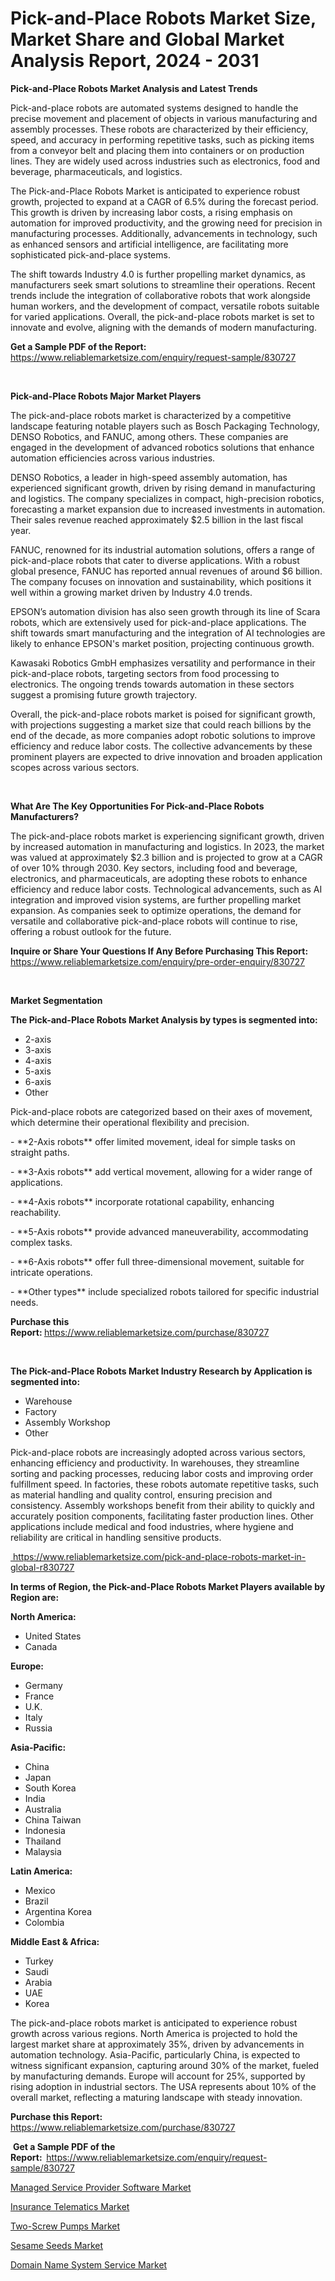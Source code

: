 <p><h1>Pick-and-Place Robots Market Size, Market Share and Global Market Analysis Report, 2024 - 2031</h1></p><p><strong>Pick-and-Place Robots Market Analysis and Latest Trends</strong></p>
<p><p>Pick-and-place robots are automated systems designed to handle the precise movement and placement of objects in various manufacturing and assembly processes. These robots are characterized by their efficiency, speed, and accuracy in performing repetitive tasks, such as picking items from a conveyor belt and placing them into containers or on production lines. They are widely used across industries such as electronics, food and beverage, pharmaceuticals, and logistics.</p><p>The Pick-and-Place Robots Market is anticipated to experience robust growth, projected to expand at a CAGR of 6.5% during the forecast period. This growth is driven by increasing labor costs, a rising emphasis on automation for improved productivity, and the growing need for precision in manufacturing processes. Additionally, advancements in technology, such as enhanced sensors and artificial intelligence, are facilitating more sophisticated pick-and-place systems. </p><p>The shift towards Industry 4.0 is further propelling market dynamics, as manufacturers seek smart solutions to streamline their operations. Recent trends include the integration of collaborative robots that work alongside human workers, and the development of compact, versatile robots suitable for varied applications. Overall, the pick-and-place robots market is set to innovate and evolve, aligning with the demands of modern manufacturing.</p></p>
<p><strong>Get a Sample PDF of the Report:&nbsp;</strong> <a href="https://www.reliablemarketsize.com/enquiry/request-sample/830727?utm_campaign=1180&utm_medium=2&utm_source=Github&utm_content=ia&utm_term=08102024&utm_id=pick-and-place-robots">https://www.reliablemarketsize.com/enquiry/request-sample/830727</a></p>
<p>&nbsp;</p>
<p><strong>Pick-and-Place Robots Major Market Players</strong></p>
<p><p>The pick-and-place robots market is characterized by a competitive landscape featuring notable players such as Bosch Packaging Technology, DENSO Robotics, and FANUC, among others. These companies are engaged in the development of advanced robotics solutions that enhance automation efficiencies across various industries.</p><p>DENSO Robotics, a leader in high-speed assembly automation, has experienced significant growth, driven by rising demand in manufacturing and logistics. The company specializes in compact, high-precision robotics, forecasting a market expansion due to increased investments in automation. Their sales revenue reached approximately $2.5 billion in the last fiscal year.</p><p>FANUC, renowned for its industrial automation solutions, offers a range of pick-and-place robots that cater to diverse applications. With a robust global presence, FANUC has reported annual revenues of around $6 billion. The company focuses on innovation and sustainability, which positions it well within a growing market driven by Industry 4.0 trends.</p><p>EPSON’s automation division has also seen growth through its line of Scara robots, which are extensively used for pick-and-place applications. The shift towards smart manufacturing and the integration of AI technologies are likely to enhance EPSON's market position, projecting continuous growth.</p><p>Kawasaki Robotics GmbH emphasizes versatility and performance in their pick-and-place robots, targeting sectors from food processing to electronics. The ongoing trends towards automation in these sectors suggest a promising future growth trajectory.</p><p>Overall, the pick-and-place robots market is poised for significant growth, with projections suggesting a market size that could reach billions by the end of the decade, as more companies adopt robotic solutions to improve efficiency and reduce labor costs. The collective advancements by these prominent players are expected to drive innovation and broaden application scopes across various sectors.</p></p>
<p>&nbsp;</p>
<p><strong>What Are The Key Opportunities For Pick-and-Place Robots Manufacturers?</strong></p>
<p><p>The pick-and-place robots market is experiencing significant growth, driven by increased automation in manufacturing and logistics. In 2023, the market was valued at approximately $2.3 billion and is projected to grow at a CAGR of over 10% through 2030. Key sectors, including food and beverage, electronics, and pharmaceuticals, are adopting these robots to enhance efficiency and reduce labor costs. Technological advancements, such as AI integration and improved vision systems, are further propelling market expansion. As companies seek to optimize operations, the demand for versatile and collaborative pick-and-place robots will continue to rise, offering a robust outlook for the future.</p></p>
<p><strong>Inquire or Share Your Questions If Any Before Purchasing This Report:</strong> <a href="https://www.reliablemarketsize.com/enquiry/pre-order-enquiry/830727?utm_campaign=1180&utm_medium=2&utm_source=Github&utm_content=ia&utm_term=08102024&utm_id=pick-and-place-robots">https://www.reliablemarketsize.com/enquiry/pre-order-enquiry/830727</a></p>
<p>&nbsp;</p>
<p><strong>Market Segmentation</strong></p>
<p><strong>The Pick-and-Place Robots Market Analysis by types is segmented into:</strong></p>
<p><ul><li>2-axis</li><li>3-axis</li><li>4-axis</li><li>5-axis</li><li>6-axis</li><li>Other</li></ul></p>
<p><p>Pick-and-place robots are categorized based on their axes of movement, which determine their operational flexibility and precision. </p><p>- **2-Axis robots** offer limited movement, ideal for simple tasks on straight paths.</p><p>- **3-Axis robots** add vertical movement, allowing for a wider range of applications. </p><p>- **4-Axis robots** incorporate rotational capability, enhancing reachability. </p><p>- **5-Axis robots** provide advanced maneuverability, accommodating complex tasks.</p><p>- **6-Axis robots** offer full three-dimensional movement, suitable for intricate operations. </p><p>- **Other types** include specialized robots tailored for specific industrial needs.</p></p>
<p><strong>Purchase this Report:&nbsp;</strong><a href="https://www.reliablemarketsize.com/purchase/830727?utm_campaign=1180&utm_medium=2&utm_source=Github&utm_content=ia&utm_term=08102024&utm_id=pick-and-place-robots">https://www.reliablemarketsize.com/purchase/830727</a></p>
<p>&nbsp;</p>
<p><strong>The Pick-and-Place Robots Market Industry Research by Application is segmented into:</strong></p>
<p><ul><li>Warehouse</li><li>Factory</li><li>Assembly Workshop</li><li>Other</li></ul></p>
<p><p>Pick-and-place robots are increasingly adopted across various sectors, enhancing efficiency and productivity. In warehouses, they streamline sorting and packing processes, reducing labor costs and improving order fulfillment speed. In factories, these robots automate repetitive tasks, such as material handling and quality control, ensuring precision and consistency. Assembly workshops benefit from their ability to quickly and accurately position components, facilitating faster production lines. Other applications include medical and food industries, where hygiene and reliability are critical in handling sensitive products.</p></p>
<p><a href="https://www.reliablemarketsize.com/pick-and-place-robots-market-in-global-r830727?utm_campaign=1180&utm_medium=2&utm_source=Github&utm_content=ia&utm_term=08102024&utm_id=pick-and-place-robots">&nbsp;https://www.reliablemarketsize.com/pick-and-place-robots-market-in-global-r830727</a></p>
<p><strong>In terms of Region, the Pick-and-Place Robots Market Players available by Region are:</strong></p>
<p>
    <p> <strong> North America: </strong>
        <ul>
            <li>United States</li>
            <li>Canada</li>
        </ul>
        </p> 
    <p> <strong> Europe: </strong>
        <ul>
            <li>Germany</li>
            <li>France</li>
            <li>U.K.</li>
            <li>Italy</li>
            <li>Russia</li>
        </ul>
        </p> 
    <p> <strong> Asia-Pacific: </strong>
        <ul>
            <li>China</li>
            <li>Japan</li>
            <li>South Korea</li>
            <li>India</li>
            <li>Australia</li>
            <li>China Taiwan</li>
            <li>Indonesia</li>
            <li>Thailand</li>
            <li>Malaysia</li>
        </ul>
        </p> 
    <p> <strong> Latin America: </strong>
        <ul>
            <li>Mexico</li>
            <li>Brazil</li>
            <li>Argentina Korea</li>
            <li>Colombia</li>
        </ul>
        </p> 
    <p> <strong> Middle East & Africa: </strong>
        <ul>
            <li>Turkey</li>
            <li>Saudi</li>
            <li>Arabia</li>
            <li>UAE</li>
            <li>Korea</li>
        </ul>
    </p>
    </p>
<p><p>The pick-and-place robots market is anticipated to experience robust growth across various regions. North America is projected to hold the largest market share at approximately 35%, driven by advancements in automation technology. Asia-Pacific, particularly China, is expected to witness significant expansion, capturing around 30% of the market, fueled by manufacturing demands. Europe will account for 25%, supported by rising adoption in industrial sectors. The USA represents about 10% of the overall market, reflecting a maturing landscape with steady innovation.</p></p>
<p><strong>Purchase this Report: </strong><a href="https://www.reliablemarketsize.com/purchase/830727?utm_campaign=1180&utm_medium=2&utm_source=Github&utm_content=ia&utm_term=08102024&utm_id=pick-and-place-robots">https://www.reliablemarketsize.com/purchase/830727</a></p>
<p>&nbsp;<strong>Get a Sample PDF of the Report:&nbsp;&nbsp;</strong><a href="https://www.reliablemarketsize.com/enquiry/request-sample/830727?utm_campaign=1180&utm_medium=2&utm_source=Github&utm_content=ia&utm_term=08102024&utm_id=pick-and-place-robots">https://www.reliablemarketsize.com/enquiry/request-sample/830727</a></p>
<p><strong></strong></p>
<p><p><a href="https://www.linkedin.com/pulse/managed-service-provider-software-market-essentials-key-ajuhe?utm_campaign=1180&utm_medium=2&utm_source=Github&utm_content=ia&utm_term=08102024&utm_id=pick-and-place-robots">Managed Service Provider Software Market</a></p><p><a href="https://www.linkedin.com/pulse/insurance-telematics-spectrum-usage-patterns-sector-evolution-5xmle?utm_campaign=1180&utm_medium=2&utm_source=Github&utm_content=ia&utm_term=08102024&utm_id=pick-and-place-robots">Insurance Telematics Market</a></p><p><a href="https://github.com/BryceTownsendr/Market-Research-Report-List-6/blob/main/two-screw-pumps-market.md?utm_campaign=1180&utm_medium=2&utm_source=Github&utm_content=ia&utm_term=08102024&utm_id=pick-and-place-robots">Two-Screw Pumps Market</a></p><p><a href="https://issuu.com/reportprime-2/docs/sesame-seeds-market-size-2030.pptx_de63648de6fc05?utm_campaign=1180&utm_medium=2&utm_source=Github&utm_content=ia&utm_term=08102024&utm_id=pick-and-place-robots">Sesame Seeds Market</a></p><p><a href="https://www.linkedin.com/pulse/global-domain-name-system-service-market-size-trends-analysis-cpjpe?utm_campaign=1180&utm_medium=2&utm_source=Github&utm_content=ia&utm_term=08102024&utm_id=pick-and-place-robots">Domain Name System Service Market</a></p></p>